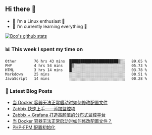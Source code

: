 ## Hi there 👋
* 🔭 I’m a Linux enthusiast 🐧️
* 🏃️ I’m currently learning everything 🏃️

[![Boo's github stats](https://github-readme-stats.vercel.app/api?username=0xAiKang)](https://github.com/anuraghazra/github-readme-stats)

<!-- [![Most Used Langs](https://github-readme-stats.vercel.app/api/top-langs/?username=0xAiKang)](https://github.com/anuraghazra/github-readme-stats) -->

### 📊 This week I spent my time on
<!--START_SECTION:waka-->
```text
Other        76 hrs 43 mins  ██████████████████████▒░░   89.65 % 
PHP          4 hrs 54 mins   █▒░░░░░░░░░░░░░░░░░░░░░░░   05.73 % 
HTML         3 hrs 14 mins   █░░░░░░░░░░░░░░░░░░░░░░░░   03.78 % 
Markdown     25 mins         ░░░░░░░░░░░░░░░░░░░░░░░░░   00.51 % 
JavaScript   14 mins         ░░░░░░░░░░░░░░░░░░░░░░░░░   00.28 % 
```
<!--END_SECTION:waka-->

### 📕 Latest Blog Posts
<!-- BLOG-POST-LIST:START -->
- [当 Docker 容器无法正常启动时如何修改配置文件](https://www.0x2beace.com/how-to-modify-the-configuration-file-when-the-docker-container-cannot-start-normally-1/)
- [Zabbix 快速上手——添加监控项](https://www.0x2beace.com/zabbix-quick-start-add-monitoring-items/)
- [Zabbix + Grafana 打造高颜值的分布式监控平台](https://www.0x2beace.com/zabbix-grafana-to-create-a-high-value-distributed-monitoring-platform/)
- [当 Docker 容器无法正常启动时如何修改配置文件？](https://www.0x2beace.com/how-to-modify-the-configuration-file-when-the-docker-container-cannot-start-normally/)
- [PHP-FPM 配置初始化](https://www.0x2beace.com/php-fpm-configuration-initialization/)
<!-- BLOG-POST-LIST:END -->

